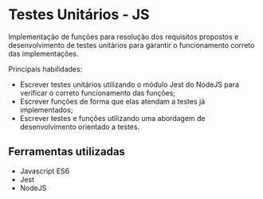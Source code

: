 # Testes Unitários - JS

<p>
  Implementação de funções para resolução dos requisitos propostos e desenvolvimento de testes unitários para garantir o funcionamento correto das implementações.

Principais habilidades:

- Escrever testes unitários utilizando o módulo Jest do NodeJS para verificar o correto funcionamento das funções;
- Escrever funções de forma que elas atendam a testes já implementados;
- Escrever testes e funções utilizando uma abordagem de desenvolvimento orientado a testes.
</p>

## Ferramentas utilizadas

- Javascript ES6
- Jest
- NodeJS
